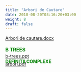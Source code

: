 ```yaml
---
title: "Arbori de Cautare"
date: 2018-08-20T03:16:20+03:00
weight: 8
draft: false
---
```


<html>
  <body>
    <div class="wiki" id="content_view" style="display: block;">
<a href="/files/Arbori%20de%20cautare.docx">Arbori de cautare.docx</a><br />
<br />
<span style="color: #008000; font-size: 1.1em; line-height: 1.5;"><strong>B TREES</strong></span><br />
<a href="/files/b-trees.ppt">b-trees.ppt</a><br />
<strong><span style="color: #008000;">DEFINITII COMPLEXE</span></strong><br />
<span style="color: #008000; line-height: 0px; overflow: hidden;"><a href="/files/arbori.pdf">arbori.pdf</a></span>
    </div>
  </body>
</html>